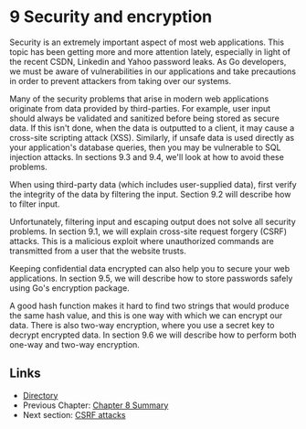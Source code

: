 # 9 Security and encryption

Security is an extremely important aspect of most web applications. This topic has been getting more and more attention lately, especially in light of the recent CSDN, Linkedin and Yahoo password leaks. As Go developers, we must be aware of vulnerabilities in our applications and take precautions in order to prevent attackers from taking over our systems.

Many of the security problems that arise in modern web applications originate from data provided by third-parties. For example, user input should always be validated and sanitized before being stored as secure data. If this isn't done, when the data is outputted to a client, it may cause a cross-site scripting attack \(XSS\). Similarly, if unsafe data is used directly as your application's database queries, then you may be vulnerable to SQL injection attacks. In sections 9.3 and 9.4, we'll look at how to avoid these problems.

When using third-party data \(which includes user-supplied data\), first verify the integrity of the data by filtering the input. Section 9.2 will describe how to filter input.

Unfortunately, filtering input and escaping output does not solve all security problems. In section 9.1, we will explain cross-site request forgery \(CSRF\) attacks. This is a malicious exploit where unauthorized commands are transmitted from a user that the website trusts.

Keeping confidential data encrypted can also help you to secure your web applications. In section 9.5, we will describe how to store passwords safely using Go's encryption package.

A good hash function makes it hard to find two strings that would produce the same hash value, and this is one way with which we can encrypt our data. There is also two-way encryption, where you use a secret key to decrypt encrypted data. In section 9.6 we will describe how to perform both one-way and two-way encryption.

## Links

* [Directory](preface.md)
* Previous Chapter: [Chapter 8 Summary](08.5.md)
* Next section: [CSRF attacks](09.1.md)

